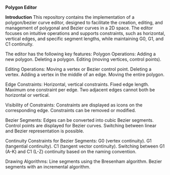 **Polygon Editor**

**Introduction**
This repository contains the implementation of a polygon/bezier curve editor, designed to facilitate the creation, editing, and management of polygonal and Bezier curves in a 2D space. The editor focuses on intuitive operations and supports constraints, such as horizontal, vertical edges, and specific segment lengths, while maintaining G0, G1, and C1 continuity.

The editor has the following key features:
Polygon Operations:
Adding a new polygon.
Deleting a polygon.
Editing (moving vertices, control points).

Editing Operations:
Moving a vertex or Bezier control point.
Deleting a vertex.
Adding a vertex in the middle of an edge.
Moving the entire polygon.

Edge Constraints:
Horizontal, vertical constraints.
Fixed edge length.
Maximum one constraint per edge.
Two adjacent edges cannot both be horizontal or vertical.

Visibility of Constraints:
Constraints are displayed as icons on the corresponding edge.
Constraints can be removed or modified.

Bezier Segments:
Edges can be converted into cubic Bezier segments.
Control points are displayed for Bezier curves.
Switching between linear and Bezier representation is possible.

Continuity Constraints for Bezier Segments:
G0 (vertex continuity).
G1 (tangential continuity).
C1 (tangent vector continuity).
Switching between G1 (A-K) and C1 (L-Z) continuity based on the naming convention.

Drawing Algorithms:
Line segments using the Bresenham algorithm.
Bezier segments with an incremental algorithm.
